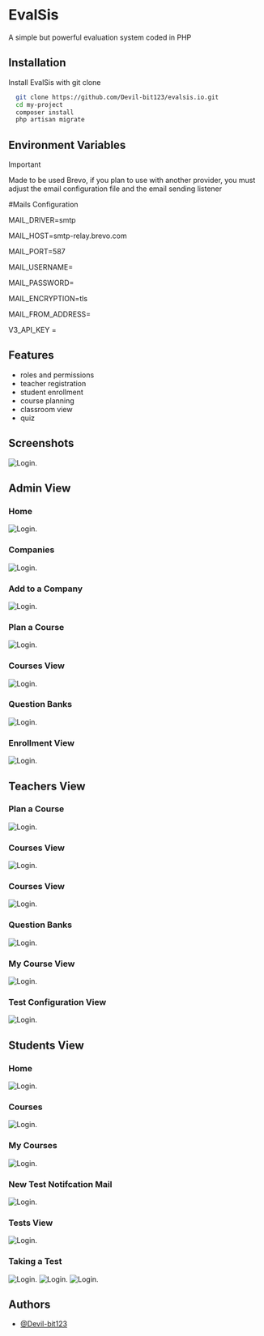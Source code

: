 
# EvalSis

A simple but powerful evaluation system coded in PHP


## Installation

Install EvalSis with git clone

```bash
  git clone https://github.com/Devil-bit123/evalsis.io.git
  cd my-project
  composer install
  php artisan migrate
```

    
## Environment Variables
> [!IMPORTANT]
> Made to be used Brevo, if you plan to use with another provider, you must adjust the email configuration file and the email sending listener

#Mails Configuration

MAIL_DRIVER=smtp

MAIL_HOST=smtp-relay.brevo.com

MAIL_PORT=587

MAIL_USERNAME=

MAIL_PASSWORD=

MAIL_ENCRYPTION=tls

MAIL_FROM_ADDRESS=

V3_API_KEY = 

## Features

- roles and permissions
- teacher registration
- student enrollment
- course planning
- classroom view
- quiz


## Screenshots

![Login.](https://i.ibb.co/2SXB1hq/imagen-2024-02-24-112040818.png)

## Admin View

### Home
![Login.](https://i.ibb.co/606kmWQ/imagen-2024-02-24-112348260.png)
### Companies
![Login.](https://i.ibb.co/42Qghyt/imagen-2024-02-24-112516958.png)
### Add to a Company
![Login.](https://i.ibb.co/BL5WLFQ/imagen-2024-02-24-112713700.png)
### Plan a Course
![Login.](https://i.ibb.co/hWTBGZz/imagen-2024-02-24-112839812.png)
### Courses View
![Login.](https://i.ibb.co/pJ1FzWs/imagen-2024-02-24-112955662.png)
### Question Banks
![Login.](https://i.ibb.co/TmGD1Rn/imagen-2024-02-24-113100629.png)
### Enrollment View
![Login.](https://i.ibb.co/BN9zwqR/imagen-2024-02-24-113209102.png)

## Teachers View

### Plan a Course
![Login.](https://i.ibb.co/hWTBGZz/imagen-2024-02-24-112839812.png)
### Courses View
![Login.](https://i.ibb.co/7znmJhZ/imagen-2024-02-24-113452181.png)
### Courses View
![Login.](https://i.ibb.co/7znmJhZ/imagen-2024-02-24-113452181.png)
### Question Banks
![Login.](https://i.ibb.co/TmGD1Rn/imagen-2024-02-24-113100629.png)
### My Course View
![Login.](https://i.ibb.co/JcLWkX9/imagen-2024-02-24-113644692.png)
### Test Configuration View
![Login.](https://i.ibb.co/CP46C43/imagen-2024-02-24-113918093.png)

## Students View

### Home
![Login.](https://i.ibb.co/0f9ZbrL/imagen-2024-02-24-114048164.png)
### Courses
![Login.](https://i.ibb.co/r2mSrYZ/imagen-2024-02-24-114142908.png)
### My Courses
![Login.](https://i.ibb.co/Y3pSzXg/imagen-2024-02-24-114236259.png)
### New Test Notifcation Mail
![Login.](https://i.ibb.co/TYkb3cg/imagen-2024-02-24-114528594.png)
### Tests View
![Login.](https://i.ibb.co/m5b9QdX/imagen-2024-02-24-114641580.png)
### Taking a Test
![Login.](https://i.ibb.co/1JZyCjG/imagen-2024-02-24-114745588.png)
![Login.](https://i.ibb.co/P17JQFy/imagen-2024-02-24-114900933.png)
![Login.](https://i.ibb.co/GRLtXpb/imagen-2024-02-24-120057922.png)
## Authors

- [@Devil-bit123](https://github.com/Devil-bit123)

